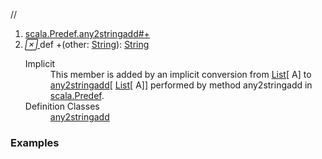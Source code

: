 //
<ol>
<li><a href="https://www.scala-lang.org/api/2.12.3/scala/collection/immutable/List.html#+(other:String):String">scala.Predef.any2stringadd#+</a></li>
<li name="scala.Predef.any2stringadd#+" visbl="pub" class="indented0 " data-isabs="false" fullcomment="yes" group="Ungrouped"> <a id="+(other:String):String"></a><a id="+(String):String"></a> <span class="permalink"> <a href="../../../scala/collection/immutable/List.html#+(other:String):String" title="Permalink"> <i class="material-icons"></i> </a> </span> <span class="modifier_kind"> <span class="modifier"></span> <span class="kind">def</span> </span> <span class="symbol"> <span title="gt4s: $plus" class="implicit">+</span><span class="params">(<span name="other">other: <a href="../../Predef$.html#String=String" class="extmbr" name="scala.Predef.String">String</a></span>)</span><span class="result">: <a href="../../Predef$.html#String=String" class="extmbr" name="scala.Predef.String">String</a></span> </span> 
 <div class="fullcomment">
  <dl class="attributes block"> 
   <dt class="implicit">
    Implicit
   </dt>
   <dd>
     This member is added by an implicit conversion from 
    <a href="" class="extype" name="scala.collection.immutable.List">List</a>[
    <span class="extype" name="scala.collection.immutable.List.A">A</span>] to 
    <a href="../../Predef$$any2stringadd.html" class="extype" name="scala.Predef.any2stringadd">any2stringadd</a>[
    <a href="" class="extype" name="scala.collection.immutable.List">List</a>[
    <span class="extype" name="scala.collection.immutable.List.A">A</span>]] performed by method any2stringadd in 
    <a href="../../Predef$.html" class="extype" name="scala.Predef">scala.Predef</a>. 
   </dd>
   <dt>
    Definition Classes
   </dt>
   <dd>
    <a href="../../Predef$$any2stringadd.html" class="extype" name="scala.Predef.any2stringadd">any2stringadd</a>
   </dd>
  </dl>
 </div> </li>
        </ol>


### Examples



